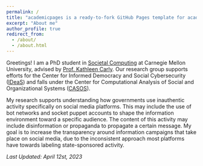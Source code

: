 ```yaml
---
permalink: /
title: "academicpages is a ready-to-fork GitHub Pages template for academic personal websites"
excerpt: "About me"
author_profile: true
redirect_from: 
  - /about/
  - /about.html
---
```


Greetings! I am a PhD student in [Societal Computing](https://sc.cs.cmu.edu) at Carnegie Mellon University, advised by [Prof. Kathleen Carly](http://casos.cs.cmu.edu/bios/carley/carley.html). Our research group supports efforts for the Center for Informed Democracy and Social Cybersecurity ([IDeaS](https://www.cmu.edu/ideas-social-cybersecurity/)) and falls under the Center for Computational Analysis of Social and Organizational Systems ([CASOS](http://casos.cs.cmu.edu)).

My research supports understanding how governments use inauthentic activity specifically on social media platforms. This may include the use of bot networks and socket puppet accounts to shape the information environment toward a specific audience. The content of this activity may include disinformation or propaganda to propagate a certain message. My goal is to increase the transparency around information campaigns that take place on social media, due to the inconsistent approach most platforms have towards labeling state-sponsored activity. 

<i>Last Updated: April 12st, 2023</i>
